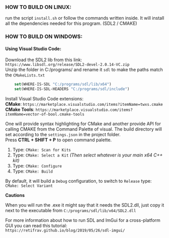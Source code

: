 ### HOW TO BUILD ON LINUX:

run the script `install.sh` or follow the commands written inside. It will install all the dependencies
needed for this program. (SDL2 / CMAKE)

### HOW TO BUILD ON WINDOWS:

#### Using Visual Studio Code:
Download the SDL2 lib from this link: `https://www.libsdl.org/release/SDL2-devel-2.0.14-VC.zip`
<br/>Unzip the folder in C:/programs/ and rename it `sdl` to make the paths match the `CMakeLists.txt`
```cmake
    set(WHERE-IS-SDL "C:/programs/sdl/lib/x64")
    set(WHERE-IS-SDL-HEADERS "C:/programs/sdl/include")
```
Install Visual Studio Code extensions:
<br/>**CMake**: `https://marketplace.visualstudio.com/items?itemName=twxs.cmake`
<br/>**CMake Tools**: `https://marketplace.visualstudio.com/items?itemName=vector-of-bool.cmake-tools`

One will provide syntax highlighting for CMake and another provide API for calling CMAKE from the Command Palette of visual.
The build directory will set according to the `settings.json` in the project folder.
<br>Press **CTRL + SHIFT + P** to open command palette. 
1) Type: `CMake: Scan for Kits`
2) Type: `CMake: Select a Kit`  *(Then select whatever is your main x64 C++ kit)*
3) Type: `CMake: Configure`
4) Type: `CMake: Build`

By default, it will build a `Debug` configuration, to switch to `Release` type: `CMake: Select Variant` 

**Cautions** 

When you will run the .exe it might say that it needs the SDL2.dll, just copy it next to the executable from `C:/programs/sdl/lib/x64/SDL2.dll`

For more information about how to run SDL and ImGui for a cross-platform GUI you can read this tutorial: `https://retifrav.github.io/blog/2019/05/26/sdl-imgui/`

